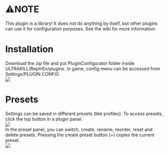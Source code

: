 
# ⚠️NOTE
This plugin is a library! It does not do anything by itself, but other plugins can use it for configuration purposes. See the wiki for more information.

# Installation
Download the zip file and put PluginConfigurator folder inside ULTRAKILL/BepInEx/plugins. In game, config menu can be accessed from Settings/PLUGIN CONFIG\
![](https://i.ibb.co/VLKyL0v/Screenshot-2023-10-08-124111.png)

# Presets
Settings can be saved in different presets (like profiles). To access presets, click the top button in a plugin panel.\
![](https://i.ibb.co/4jZGRgp/presets.png)\
In the preset panel, you can switch, create, rename, reorder, reset and delete presets. Pressing the create preset button (+) copies the current preset.\
![](https://i.ibb.co/1zLhRRw/presetpanel.png)
